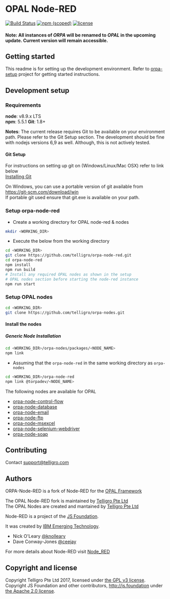 # OPAL Node-RED

[![Build Status](https://travis-ci.org/telligro/orpa-node-red.svg?branch=master)](https://travis-ci.org/telligro/orpa-node-red) [![npm (scoped)](https://img.shields.io/npm/v/@torpadev/orpa-node-red.svg)](https://www.npmjs.com/package/@torpadev/orpa-node-red) [![license](https://img.shields.io/github/license/telligro/orpa-setup.svg)](LICENSE)

#### **Note:** All instances of *ORPA* will be renamed to *OPAL* in the upcoming update. Current version will remain accessible.

## Getting started
This readme is for setting up the development environment.
Refer to  [orpa-setup](https://github.com/telligro/orpa-setup) project for getting started instructions.

## Development setup

### Requirements
**node**: v8.9.x LTS  
**npm**: 5.5.1
**Git**: 1.8+

**Notes**: 
The current release requires Git to be available on your environment path. Please refer to the Git Setup section.
The development should be fine with nodejs versions 6,9 as well. Although, this is not actively tested.
#### Git Setup

For instructions on setting up git on (Windows/Linux/Mac OSX) refer to link below    
[Installing Git](https://git-scm.com/book/en/v2/Getting-Started-Installing-Git)

On Windows, you can use a portable version of git available from
https://git-scm.com/download/win  
If portable git used ensure that git.exe is available on your path.

### Setup orpa-node-red
* Create a working directory for OPAL node-red & nodes
```sh
mkdir <WORKING_DIR>
```
* Execute the below from the working directory
```sh
cd <WORKING_DIR>
git clone https://github.com/telligro/orpa-node-red.git
cd orpa-node-red
npm install
npm run build
# Install any required OPAL nodes as shown in the setup  
# OPAL nodes section before starting the node-red instance
npm run start
```
### Setup OPAL nodes
```sh
cd <WORKING_DIR>
git clone https://github.com/telligro/orpa-nodes.git
```
#### Install the nodes
##### Generic Node Installation
```sh
cd <WORKING_DIR>/orpa-nodes/packages/<NODE_NAME>
npm link
```
* Assuming that the `orpa-node-red` in the same working directory as `orpa-nodes`
```sh
cd <WORKING_DIR>/orpa-node-red
npm link @torpadev/<NODE_NAME>
```
The following nodes are available for OPAL
* [orpa-node-control-flow](https://github.com/telligro/orpa-nodes/tree/master/packages/orpa-node-control-flow)
* [orpa-node-database](https://github.com/telligro/orpa-nodes/tree/master/packages/orpa-node-database)
* [orpa-node-email](https://github.com/telligro/orpa-nodes/tree/master/packages/orpa-node-email)
* [orpa-node-ftp](https://github.com/telligro/orpa-nodes/tree/master/packages/orpa-node-ftp)
* [orpa-node-msexcel](https://github.com/telligro/orpa-nodes/tree/master/packages/orpa-node-msexcel)
* [orpa-node-selenium-webdriver](https://github.com/telligro/orpa-nodes/tree/master/packages/orpa-node-control-flow)
* [orpa-node-soap](https://github.com/telligro/orpa-nodes/tree/master/packages/orpa-node-control-flow)
## Contributing
Contact support@telligro.com
## Authors

ORPA-Node-RED is a fork of Node-RED for the [OPAL Framework](https://www.telligro.com)

The OPAL Node-RED fork is maintained by [Telligro Pte Ltd](https://www.telligro.com)  
The OPAL Nodes are created and mantained by [Telligro Pte Ltd](https://www.telligro.com)

Node-RED is a project of the [JS Foundation](http://js.foundation).

It was created by [IBM Emerging Technology](https://www.ibm.com/blogs/emerging-technology/).

* Nick O'Leary [@knolleary](http://twitter.com/knolleary)
* Dave Conway-Jones [@ceejay](http://twitter.com/ceejay)

For more details about Node-RED visit [Node_RED](https://www.nodered.org)


## Copyright and license

Copyright Telligro Pte Ltd 2017, licensed under [the GPL v3 license](LICENSE).  
Copyright JS Foundation and other contributors, http://js.foundation under [the Apache 2.0 license](APACHEv2-LICENSE).

